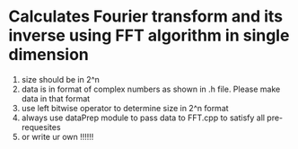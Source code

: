 # Calculates Fourier transform and its inverse using FFT algorithm in single dimension
1. size should be in 2^n
2. data is in format of complex numbers as shown in .h file. Please make data in that format
3. use left bitwise operator to determine size in 2^n format
4. always use dataPrep module to pass data to FFT.cpp to satisfy all pre-requesites
5. or write ur own !!!!!!
